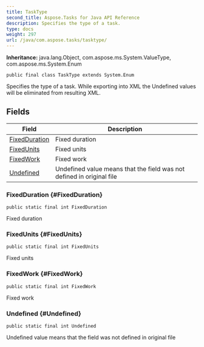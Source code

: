 ```yaml
---
title: TaskType
second_title: Aspose.Tasks for Java API Reference
description: Specifies the type of a task.
type: docs
weight: 297
url: /java/com.aspose.tasks/tasktype/
---
```


**Inheritance:**
java.lang.Object, com.aspose.ms.System.ValueType, com.aspose.ms.System.Enum
```
public final class TaskType extends System.Enum
```

Specifies the type of a task. While exporting into XML the Undefined values will be eliminated from resulting XML.
## Fields

| Field | Description |
| --- | --- |
| [FixedDuration](#FixedDuration) | Fixed duration |
| [FixedUnits](#FixedUnits) | Fixed units |
| [FixedWork](#FixedWork) | Fixed work |
| [Undefined](#Undefined) | Undefined value means that the field was not defined in original file |
### FixedDuration {#FixedDuration}
```
public static final int FixedDuration
```


Fixed duration

### FixedUnits {#FixedUnits}
```
public static final int FixedUnits
```


Fixed units

### FixedWork {#FixedWork}
```
public static final int FixedWork
```


Fixed work

### Undefined {#Undefined}
```
public static final int Undefined
```


Undefined value means that the field was not defined in original file


